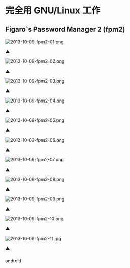 # 完全用 GNU/Linux 工作

## Figaro`s Password Manager 2 (fpm2)


![2013-10-09-fpm2-01.png](https://lh4.googleusercontent.com/-p8ucrExR9YE/UlVXmyiDHqI/AAAAAAAAV4Q/8hv7r5RjcHw/s800/2013-10-09-fpm2-01.png)

▲ 

![2013-10-09-fpm2-02.png](https://lh5.googleusercontent.com/-9pxqHYk0Gm8/UlVXm-fQfCI/AAAAAAAAV4M/cgtewz84vM4/s800/2013-10-09-fpm2-02.png)

▲ 

![2013-10-09-fpm2-03.png](https://lh4.googleusercontent.com/-UaGwCqPh3AM/UlVXm9R3PBI/AAAAAAAAV4E/bNXNa9eDkvA/s800/2013-10-09-fpm2-03.png)

▲ 

![2013-10-09-fpm2-04.png](https://lh5.googleusercontent.com/-hmG0lZUVxFQ/UlVXnT-mjVI/AAAAAAAAV4k/3aiqvJaU7cg/s800/2013-10-09-fpm2-04.png)

▲ 

![2013-10-09-fpm2-05.png](https://lh5.googleusercontent.com/-O4J360v1NmI/UlVXn5zojOI/AAAAAAAAV4o/dsCm-Ro43y4/s800/2013-10-09-fpm2-05.png)

▲ 

![2013-10-09-fpm2-06.png](https://lh3.googleusercontent.com/-LN7elgus4Ac/UlVXoEolvyI/AAAAAAAAV4g/CqKmM8ECuqg/s800/2013-10-09-fpm2-06.png)

▲ 

![2013-10-09-fpm2-07.png](https://lh6.googleusercontent.com/--0OwY8WOp34/UlVXo0vh5FI/AAAAAAAAV5A/3YN-mIp-wSY/s800/2013-10-09-fpm2-07.png)

▲ 

![2013-10-09-fpm2-08.png](https://lh4.googleusercontent.com/-xtezmW_egX0/UlVXo-GLzQI/AAAAAAAAV48/fxgE5ddy5cs/s800/2013-10-09-fpm2-08.png)

▲ 

![2013-10-09-fpm2-09.png](https://lh6.googleusercontent.com/-KwFEgnjPI6M/UlVXo4zJSMI/AAAAAAAAV40/Z60T4YwT-ms/s800/2013-10-09-fpm2-09.png)

▲ 

![2013-10-09-fpm2-10.png](https://lh4.googleusercontent.com/-_64iVrwxghc/UlVXualhrtI/AAAAAAAAV6U/Cb-mEkw-jFE/s800/2013-10-09-fpm2-10.png)

▲ 

![2013-10-09-fpm2-11.jpg](https://lh4.googleusercontent.com/-iAxmnzqeBbo/UlVXudPNl_I/AAAAAAAAV6Y/MbBBwAvy65U/s800/2013-10-09-fpm2-11.jpg)

▲ 


### 

android
